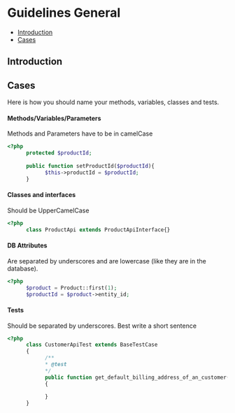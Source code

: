 # Guidelines General

- [Introduction](#introduction)
- [Cases](#cases)

<a name="introduction"></a>
## Introduction

<a name="cases"></a>
## Cases
Here is how you should name your methods, variables, classes and tests.

#### Methods/Variables/Parameters
Methods and Parameters have to be in camelCase

```php
<?php 
      protected $productId;
      
      public function setProductId($productId){
            $this->productId = $productId;
      }
```

#### Classes and interfaces 
Should be UpperCamelCase

```php
<?php 
      class ProductApi extends ProductApiInterface{}
```

#### DB Attributes
Are separated by underscores and are lowercase (like they are in the database).
```php
<?php 
      $product = Product::first(1);
      $productId = $product->entity_id;
```

#### Tests 
Should be separated by underscores. Best write a short sentence 

```php
<?php 
      class CustomerApiTest extends BaseTestCase
      {
            /**
            * @test
            */
            public function get_default_billing_address_of_an_customer()
            {
                  
            }
      }
```

